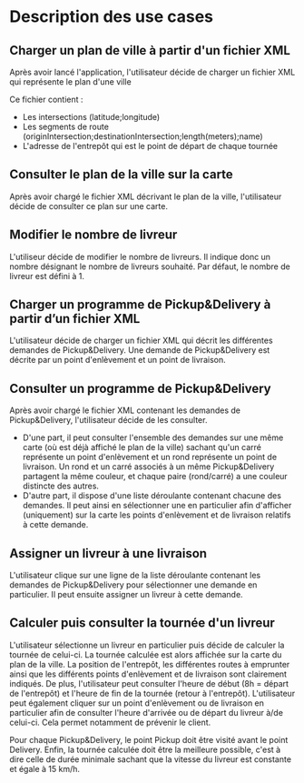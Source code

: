 # Description des use cases

## Charger un plan de ville à partir d'un fichier XML

Après avoir lancé l'application, l'utilisateur décide de charger un fichier XML qui représente le plan d'une ville <br/>

Ce fichier contient : 
- Les intersections (latitude;longitude)
- Les segments de route (originIntersection;destinationIntersection;length(meters);name) 
- L'adresse de l'entrepôt qui est le point de départ de chaque tournée 

## Consulter le plan de la ville sur la carte

Après avoir chargé le fichier XML décrivant le plan de la ville, l'utilisateur décide de consulter ce plan sur une carte.

## Modifier le nombre de livreur 

L'utiliseur décide de modifier le nombre de livreurs. Il indique donc un nombre désignant le nombre de livreurs souhaité.
Par défaut, le nombre de livreur est défini à 1.

## Charger un programme de Pickup&Delivery à partir d’un fichier XML

L'utilisateur décide de charger un fichier XML qui décrit les différentes demandes de Pickup&Delivery.
Une demande de Pickup&Delivery est décrite par un point d'enlèvement et un point de livraison.

## Consulter un programme de Pickup&Delivery

Après avoir chargé le fichier XML contenant les demandes de Pickup&Delivery, l'utilisateur décide de les consulter. <br/>
- D'une part, il peut consulter l'ensemble des demandes sur une même carte (où est déjà affiché le plan de la ville) sachant qu'un carré représente un point d'enlèvement et un rond représente un point de livraison. Un rond et un carré associés à un même Pickup&Delivery partagent la même couleur, et chaque paire (rond/carré) a une couleur distincte des autres.
- D'autre part, il dispose d'une liste déroulante contenant chacune des demandes. Il peut ainsi en sélectionner une en particulier afin d'afficher (uniquement) sur la carte les points d'enlèvement et de livraison relatifs à cette demande.

## Assigner un livreur à une livraison

L'utilisateur clique sur une ligne de la liste déroulante contenant les demandes de Pickup&Delivery pour sélectionner une demande en particulier. Il peut ensuite assigner un livreur à cette demande. 

## Calculer puis consulter la tournée d'un livreur

L'utilisateur sélectionne un livreur en particulier puis décide de calculer la tournée de celui-ci. La tournée calculée est alors affichée sur la carte du plan de la ville. 
La position de l'entrepôt, les différentes routes à emprunter ainsi que les différents points d'enlèvement et de livraison sont clairement indiqués. 
De plus, l'utilisateur peut consulter l'heure de début (8h = départ de l'entrepôt) et l'heure de fin de la tournée (retour à l'entrepôt). 
L'utilisateur peut également cliquer sur un point d'enlèvement ou de livraison en particulier afin de consulter l'heure d'arrivée ou de départ du livreur à/de celui-ci. 
Cela permet notamment de prévenir le client.

Pour chaque Pickup&Delivery, le point Pickup doit être visité avant le point Delivery. 
Enfin, la tournée calculée doit être la meilleure possible, c'est à dire celle de durée minimale sachant que la vitesse du livreur est constante et égale à 15 km/h.








